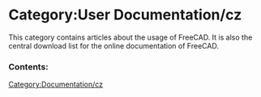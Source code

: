 # Category:User Documentation/cz
This category contains articles about the usage of FreeCAD. It is also the central download list for the online documentation of FreeCAD.

### Contents:

[Category:Documentation/cz](Category:Documentation/cz.md)
